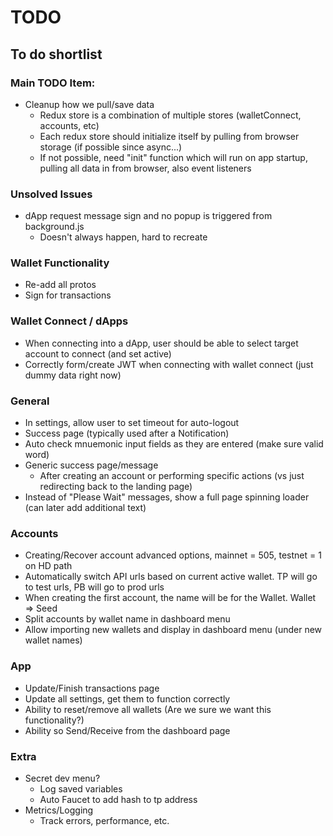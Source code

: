 # TODO
## To do shortlist

### Main TODO Item:
* Cleanup how we pull/save data
  - Redux store is a combination of multiple stores (walletConnect, accounts, etc)
  - Each redux store should initialize itself by pulling from browser storage (if possible since async...)
  - If not possible, need "init" function which will run on app startup, pulling all data in from browser, also event listeners

### Unsolved Issues
* dApp request message sign and no popup is triggered from background.js
  - Doesn't always happen, hard to recreate

### Wallet Functionality
* Re-add all protos
* Sign for transactions

### Wallet Connect / dApps
* When connecting into a dApp, user should be able to select target account to connect (and set active)
* Correctly form/create JWT when connecting with wallet connect (just dummy data right now)

### General
* In settings, allow user to set timeout for auto-logout
* Success page (typically used after a Notification)
* Auto check mnuemonic input fields as they are entered (make sure valid word)
* Generic success page/message
  - After creating an account or performing specific actions (vs just redirecting back to the landing page)
* Instead of "Please Wait" messages, show a full page spinning loader (can later add additional text)

### Accounts
* Creating/Recover account advanced options, mainnet = 505, testnet = 1 on HD path
* Automatically switch API urls based on current active wallet.  TP will go to test urls, PB will go to prod urls
* When creating the first account, the name will be for the Wallet.  Wallet => Seed
* Split accounts by wallet name in dashboard menu
* Allow importing new wallets and display in dashboard menu (under new wallet names)

### App
* Update/Finish transactions page
* Update all settings, get them to function correctly
* Ability to reset/remove all wallets (Are we sure we want this functionality?)
* Ability so Send/Receive from the dashboard page

### Extra
* Secret dev menu?
  - Log saved variables
  - Auto Faucet to add hash to tp address
* Metrics/Logging
  - Track errors, performance, etc.